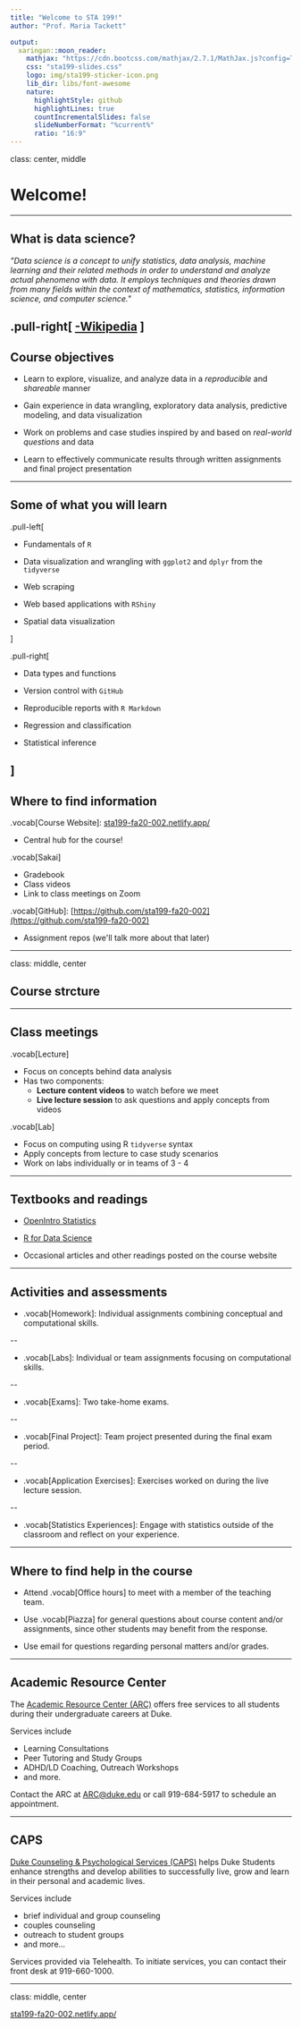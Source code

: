 ```yaml
---
title: "Welcome to STA 199!"
author: "Prof. Maria Tackett"

output:
  xaringan::moon_reader:
    mathjax: "https://cdn.bootcss.com/mathjax/2.7.1/MathJax.js?config=TeX-MML-AM_HTMLorMML"
    css: "sta199-slides.css"
    logo: img/sta199-sticker-icon.png
    lib_dir: libs/font-awesome
    nature:
      highlightStyle: github
      highlightLines: true
      countIncrementalSlides: false
      slideNumberFormat: "%current%" 
      ratio: "16:9"
---
```






class: center, middle

# Welcome!

---

## What is data science?

*"Data science is a concept to unify statistics, data analysis, machine learning and their related methods in order to understand and analyze actual phenomena with data. It employs techniques and theories drawn from many fields within the context of <font class="vocab">mathematics, statistics, information science, and computer science</font>."*

.pull-right[
[-Wikipedia](https://en.wikipedia.org/wiki/Data_science)
]
---

## Course objectives

- Learn to explore, visualize, and analyze data in a *reproducible* and *shareable* manner

- Gain experience in data wrangling, exploratory data analysis, predictive modeling, and data visualization

- Work on problems and case studies inspired by and based on *real-world questions* and data

- Learn to effectively communicate results through written assignments and final project presentation

---

## Some of what you will learn

.pull-left[
- Fundamentals of `R`

- Data visualization and wrangling with `ggplot2` and `dplyr` from the `tidyverse`

- Web scraping

- Web based applications with `RShiny`

- Spatial data visualization

]

.pull-right[
- Data types and functions

- Version control with `GitHub`

- Reproducible reports with `R Markdown`

- Regression and classification

- Statistical inference

]
---

## Where to find information

.vocab[Course Website]: [sta199-fa20-002.netlify.app/](https://sta199-fa20-002.netlify.app/)
  - Central hub for the course!

.vocab[Sakai]
  - Gradebook
  - Class videos
  - Link to class meetings on Zoom
  
  
.vocab[GitHub]: [https://github.com/sta199-fa20-002](https://github.com/sta199-fa20-002)
  - Assignment repos (we'll talk more about that later)

---

class: middle, center

## Course strcture

---

## Class meetings 

.vocab[Lecture]
- Focus on concepts behind data analysis
- Has two components:
  - **Lecture content videos** to watch before we meet
  - **Live lecture session** to ask questions and apply concepts from videos


.vocab[Lab]
- Focus on computing using R `tidyverse` syntax
- Apply concepts from lecture to case study scenarios
- Work on labs individually or in teams of 3 - 4

---

## Textbooks and readings

- [OpenIntro Statistics](https://www.openintro.org/stat/textbook.php?stat_book=os)


- [R for Data Science](http://r4ds.had.co.nz/)


- Occasional articles and other readings posted on the course website

---

## Activities and assessments

- .vocab[Homework]: Individual assignments combining conceptual and computational skills. 

--

- .vocab[Labs]: Individual or team assignments focusing on computational skills. 

--

- .vocab[Exams]: Two take-home exams.

--

- .vocab[Final Project]: Team project presented during the final exam period.

--

- .vocab[Application Exercises]: Exercises worked on during the live lecture session.

--

- .vocab[Statistics Experiences]: Engage with statistics outside of the classroom and reflect on your experience.

---

## Where to find help in the course

- Attend .vocab[Office hours] to meet with a member of the teaching team.

- Use .vocab[Piazza] for general questions about course content and/or assignments, since other students may benefit from the response.

- Use email for questions regarding personal matters and/or grades.

---

## Academic Resource Center

The [Academic Resource Center (ARC)](https://arc.duke.edu/) offers free services to all students during their undergraduate careers at Duke. 

Services include 
  - Learning Consultations
  - Peer Tutoring and Study Groups
  - ADHD/LD Coaching, Outreach Workshops
  - and more. 

  
Contact the ARC at [ARC@duke.edu](mailto:arc@duke.edu) or call 919-684-5917 to schedule an appointment. 

---

## CAPS

[Duke Counseling & Psychological Services (CAPS)](https://studentaffairs.duke.edu/caps) helps Duke Students enhance strengths and develop abilities to successfully live, grow and learn in their personal and academic lives. 

Services include 
- brief individual and group counseling
- couples counseling
- outreach to student groups
- and more...

Services provided via Telehealth. To initiate services, you can contact their front desk at 919-660-1000.

---

class: middle, center

[sta199-fa20-002.netlify.app/](https://sta199-fa20-002.netlify.app)

